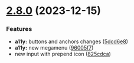 # [2.8.0](https://github.com/italia/bootstrap-italia/compare/v2.7.12...v2.8.0) (2023-12-15)

### Features

* **a11y:** buttons and anchors changes ([5dcd6e8](https://github.com/italia/bootstrap-italia/commit/5dcd6e87571eac5a3e4de33eb0e1e01d7a9d282f))
* **a11y:** new megamenu ([96005f7](https://github.com/italia/bootstrap-italia/commit/96005f78c9497e265a2233798f83f43f68e4543d))
* new input with prepend icon ([825cdca](https://github.com/italia/bootstrap-italia/commit/825cdca7679e50539e3a33e61681a0ece8a0f21f))
